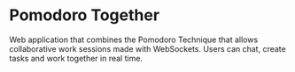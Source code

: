 # Pomodoro Together
Web application that combines the Pomodoro Technique that allows collaborative work sessions made with WebSockets. Users can chat, create tasks and work together in real time.
